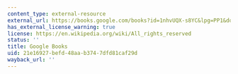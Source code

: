 ```yaml
---
content_type: external-resource
external_url: https://books.google.com/books?id=1nhvUQX-s8YC&lpg=PP1&dq=zimmer%20microcosm&pg=PP1#v=onepage&q&f=false
has_external_license_warning: true
license: https://en.wikipedia.org/wiki/All_rights_reserved
status: ''
title: Google Books
uid: 21e16927-befd-48aa-b374-7dfd81caf29d
wayback_url: ''
---
```

